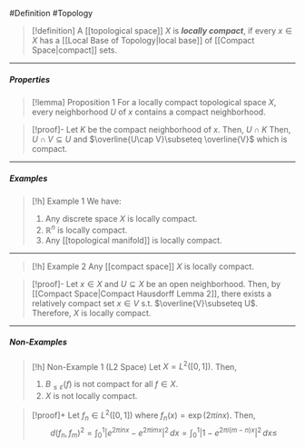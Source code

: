 #Definition #Topology 

> [!definition]
> A [[topological space]] $X$ is ***locally compact***, if every $x\in X$ has a [[Local Base of Topology|local base]] of [[Compact Space|compact]] sets.
---
##### Properties
> [!lemma] Proposition 1
> For a locally compact topological space $X$, every neighborhood $U$ of $x$ contains a compact neighborhood.

> [!proof]-
> Let $K$ be the compact neighborhood of $x$. Then, $U\cap K$
> Then, $U\cap V\subseteq U$ and $\overline{U\cap V}\subseteq \overline{V}$ which is compact.
---
##### Examples
> [!h] Example 1
> We have: 
> 1. Any discrete space $X$ is locally compact.
> 2. $\mathbb{R}^n$ is locally compact.
> 3. Any [[topological manifold]] is locally compact.
---
> [!h] Example 2
> Any [[compact space]] $X$ is locally compact.

> [!proof]-
> Let $x\in X$ and $U\subseteq X$ be an open neighborhood. Then, by [[Compact Space|Compact Hausdorff Lemma 2]], there exists a relatively compact set $x\in V$ s.t. $\overline{V}\subseteq U$. Therefore, $X$ is locally compact.
---
##### Non-Examples
> [!h] Non-Example 1 (L2 Space)
> Let $X=L^2([0,1])$. Then,
> 1. $B_{\leq\varepsilon}(f)$ is not compact for all $f\in X$.
> 2. $X$ is not locally compact.

> [!proof]+
> Let $f_{n}\in L^2([0,1])$ where $f_{n}(x)=\exp(2\pi inx)$. Then, $$d(f_{n},f_{m})^{2}=\int_{0}^{1} \left| e^{2\pi i nx}-e^{2\pi im x} \right|^{2}  \, dx=\int_{0}^{1} \left| 1-e^{2\pi i(m-n) x} \right|^{2}  \, dx\leq $$